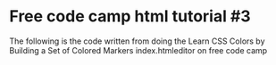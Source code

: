 # Free code camp html tutorial #3
The following is the code written from doing the Learn CSS Colors by Building a Set of Colored Markers
index.htmleditor
on free code camp